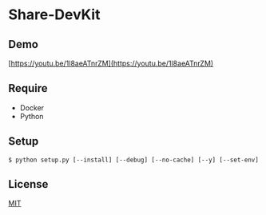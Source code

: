 # Share-DevKit

## Demo
[https://youtu.be/1l8aeATnrZM](https://youtu.be/1l8aeATnrZM)

## Require
* Docker
* Python

## Setup
```
$ python setup.py [--install] [--debug] [--no-cache] [--y] [--set-env]
```

## License
[MIT](LICENSE.txt)
